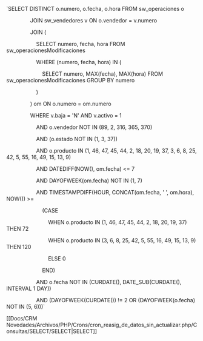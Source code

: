 `SELECT DISTINCT o.numero, o.fecha, o.hora FROM sw_operaciones o

                JOIN sw_vendedores v ON o.vendedor = v.numero

                JOIN (

                    SELECT numero, fecha, hora FROM sw_operacionesModificaciones

                    WHERE (numero, fecha, hora) IN (

                        SELECT numero, MAX(fecha), MAX(hora) FROM sw_operacionesModificaciones GROUP BY numero

                    )

                ) om ON o.numero = om.numero

                WHERE v.baja = 'N' AND v.activo = 1

                    AND o.vendedor NOT IN (89, 2, 316, 365, 370)

                    AND (o.estado NOT IN (1, 3, 37))

                    AND o.producto IN (1, 46, 47, 45, 44, 2, 18, 20, 19, 37, 3, 6, 8, 25, 42, 5, 55, 16, 49, 15, 13, 9)

                    AND DATEDIFF(NOW(), om.fecha) <= 7

                    AND DAYOFWEEK(om.fecha) NOT IN (1, 7)

                    AND TIMESTAMPDIFF(HOUR, CONCAT(om.fecha, ' ', om.hora), NOW()) >=

                        (CASE

                            WHEN o.producto IN (1, 46, 47, 45, 44, 2, 18, 20, 19, 37) THEN 72

                            WHEN o.producto IN (3, 6, 8, 25, 42, 5, 55, 16, 49, 15, 13, 9) THEN 120

                            ELSE 0

                        END)

                    AND o.fecha NOT IN (CURDATE(), DATE_SUB(CURDATE(), INTERVAL 1 DAY))

                    AND (DAYOFWEEK(CURDATE()) != 2 OR (DAYOFWEEK(o.fecha) NOT IN (5, 6)))`

[[Docs/CRM Novedades/Archivos/PHP/Crons/cron_reasig_de_datos_sin_actualizar.php/Consultas/SELECT/SELECT|SELECT]]